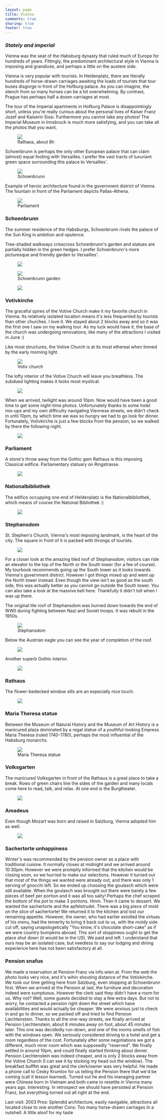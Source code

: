 ```yaml
---
layout: page
title: Vienna
comments: true
sharing: true
footer: true
---
```

<h3><em>Stately and imperial</em></h3>

Vienna was the seat of the Habsburg dynasty that ruled much of Europe for hundreds of years. Fittingly, the predominant architectural style in Vienna is imposing and grandiose, and perhaps a little on the austere side. 

Vienna is very popular with tourists. In Heldenplatz, there are literally hundreds of horse-drawn carriages awaiting the loads of tourists that tour buses disgorge in front of the Hofburg palace. As you can imagine, the stench from so many horses can be a bit overwhelming. By contrast, Prague has perhaps half a dozen carriages at most. 

The tour of the Imperial apartments in Hofburg Palace is disappointingly short, unless you're really curious about the personal lives of Kaiser Franz Jozef and Kaiserin Sissi. Furthermore you cannot take any photos! The Imperial Museum in Innsbruck is much more satisfying, and you can take all the photos that you want.

<figure>
  <img src="http://yentran.isamonkey.org/gallery/vienna/ViennaRathausFacadeWhole2.jpg" />
  <figcaption>Rathaus, about 8h</figcaption>
</figure>

Schoenbrunn is perhaps the only other European palace that can claim (almost) equal footing with Versailles. I prefer the vast tracts of luxuriant green space surrounding this palace to Versailles'.

<figure>
  <img src="http://yentran.isamonkey.org/gallery/vienna/ViennaSchoenbrunnFountain.jpg" />
  <figcaption>Schoenbrunn</figcaption>
</figure>

Example of heroic architecture found in the government district of Vienna.  The fountain in front of the Parliament depicts Pallas-Athena.

<figure>
  <img src="http://yentran.isamonkey.org/gallery/vienna/ViennaParliamentFountain.jpg" />
  <figcaption>Parliament</figcaption>
</figure>

<h3>Schoenbrunn</h3>

The summer residence of the Habsburgs, Schoenbrunn rivals the palace of the Sun King in ambition and opulence.

Tree-shaded walkways crisscross Schoenbrunn's garden and statues are partially hidden in the green hedges. I prefer Schoenbrunn's more picturesque and friendly garden to Versailles'.

<figure>
  <img src="http://yentran.isamonkey.org/gallery/vienna/img_3045.jpg" />
  <figcaption></figcaption>
</figure>

<figure>
  <img src="http://yentran.isamonkey.org/gallery/vienna/ViennaSchoenbrunnGarden.jpg" />
  <figcaption>Schoenbrunn garden</figcaption>
</figure>

<figure>
  <img src="http://yentran.isamonkey.org/gallery/vienna/img_3055.jpg" />
  <figcaption></figcaption>
</figure>

<h3>Votivkirche</h3>

The graceful spires of the Votive Church make it my favorite church in Vienna. Its relatively isolated location means it's less frequented by tourists than other churches. I love it. We stayed about 2 blocks away and so it was the first one I saw on my walking tour. As my luck would have it, the base of the church was undergoing renovations, like many of the attractions I visited in June :(

Like most structures, the Votive Church is at its most ethereal when limned by the early morning light.

<figure>
  <img src="http://yentran.isamonkey.org/gallery/vienna/ViennaVovivkircheMorning.jpg" />
  <figcaption>Votiv church</figcaption>
</figure>

The lofty interior of the Votive Church will leave you breathless. The subdued lighting makes it looks most mystical.

<figure>
  <img src="http://yentran.isamonkey.org/gallery/vienna/img_3149.jpg" />
  <figcaption></figcaption>
</figure>

When we arrived, twilight was around 10pm. Now would have been a good time to get some night-time photos. Unfortunately thanks to some hotel mix-ups and my own difficulty navigating Viennese streets, we didn't check in until 10pm, by which time we was so hungry we had to go look for dinner. Fortunately, Votivkirche is just a few blocks from the pension, so we walked by there the following night.

<figure>
  <img src="http://yentran.isamonkey.org/gallery/vienna/img_3058.jpg" />
  <figcaption></figcaption>
</figure>

<h3>Parliament</h3>

A stone's throw away from the Gothic gem Rathaus is this imposing Classical edifice. Parliamentary statuary on Ringstrasse.

<figure>
  <img src="http://yentran.isamonkey.org/gallery/vienna/img_3116.jpg" />
  <figcaption></figcaption>
</figure>

<h3>Nationalbibliothek</h3>

The edifice occupying one end of Heldenplatz is the Nationalbibliothek, which means of course the National Bibliothek :)

<figure>
  <img src="http://yentran.isamonkey.org/gallery/vienna/img_3198.jpg" />
  <figcaption></figcaption>
</figure>

<h3>Stephansdom</h3>

St. Stephen's Church, Vienna's most imposing landmark, is the heart of the city. The square in front of it is packed with throngs of tourists.

<figure>
  <img src="http://yentran.isamonkey.org/gallery/vienna/img_3215.jpg" />
  <figcaption></figcaption>
</figure>

For a closer look at the amazing tiled roof of Stephansdom, visitors can ride an elevator to the top of the North or the South tower (for a fee of course). My tourbook recommends going up the South tower as it looks towards Vienna's government district. However I got things mixed up and went up the North tower instead. Even though the view isn't as good as the south side, this was actually better as you cannot go outside the South tower. You can also take a look at the massive bell here. Thankfully it didn't toll when I was up there.

The original tile roof of Stephansdom was burned down towards the end of WWII during fighting between Nazi and Soviet troops. It was rebuilt in the 1950s.

<figure>
  <img src="http://yentran.isamonkey.org/gallery/vienna/ViennaStephansdomRoof.jpg" />
  <figcaption>Stephansdom</figcaption>
</figure>

Below the Austrian eagle you can see the year of completion of the roof.

<figure>
  <img src="http://yentran.isamonkey.org/gallery/vienna/img_3250.jpg" />
  <figcaption></figcaption>
</figure>

Another superb Gothic interior.

<figure>
  <img src="http://yentran.isamonkey.org/gallery/vienna/img_3228.jpg" />
  <figcaption></figcaption>
</figure>

<h3>Rathaus </h3>

The flower-bedecked window sills are an especially nice touch.

<figure>
  <img src="http://yentran.isamonkey.org/gallery/vienna/img_3191.jpg" />
  <figcaption></figcaption>
</figure>

<h3>Maria Theresa statue</h3>

Between the Museum of Natural History and the Museum of Art History is a manicured plaza dominated by a regal statue of a youthful-looking Empress Maria Theresa (ruled 1740-1780), perhaps the most influential of the Habsburg monarchs.

<figure>
  <img src="http://yentran.isamonkey.org/gallery/vienna/ViennaMariaTheresaStatue.jpg" />
  <figcaption>Maria Theresa statue</figcaption>
</figure>

<h3>Volksgarten</h3>

The manicured Volksgarten in front of the Rathaus is a great place to take a break. Rows of green chairs line the sides of the garden and many locals come here to read, talk, and relax. At one end is the Burgtheater.

<figure>
  <img src="http://yentran.isamonkey.org/gallery/vienna/img_3193.jpg" />
  <figcaption></figcaption>
</figure>

<h3>Amadeus</h3>

Even though Mozart was born and raised in Salzburg, Vienna adopted him as well.

<figure>
  <img src="http://yentran.isamonkey.org/gallery/vienna/img_3258.jpg" />
  <figcaption></figcaption>
</figure>

<h3>Sachertorte unhappiness</h3>

Winter's was recommended by the pension owner as a place with traditional cuisine. It normally closes at midnight and we arrived around 10:30pm. However we were promptly informed that the kitchen would be closing soon, so we hurried to make our selections. However it turned out that most of the things we wanted were already out, and there was only 1 serving of gnocchi left. So we ended up choosing the goulasch which were still available. When the goulasch was brought out there were barely a few pieces of beef per portion and it was all too salty! Perhaps the chef scraped the bottom of the pot to make 3 portions. Hmm. Then it came to dessert. We wanted the sachertorte and the apfelstrudel. There was a big piece of mold on the slice of sachertorte! We returned it to the kitchen and lost our remaining appetite. However, the owner, who had earlier extolled the virtues of his menu, had the temerity to bring it back out to us, with the moldy side cut off, saying unapologetically "You know, it's chocolate short-cake" as if we were country bumpkins abroad. This sort of sloppiness ought to get the place shut down (it would be in the US). We paid and left. I understand that ours may be an isolated case, but needless to say our lodging and dining experience here has not been satisfactory at all.

<h3>Pension snafus</h3>

We made a reservation at Pension Franz via info.wien.at. From the web the photo looks very nice, and it's wihin shouting distance of the Votivkirche. We took our time getting here from Salzburg, even stopping at Schoenbrunn first. When we arrived at the Pension at last, the furniture and decoration indeed were sumptuous. However the clerk said they didn't have a room for us. Why not? Well, some guests decided to stay a few extra days. But not to worry, he contacted a pension right down the street which have availabilities and would actually be cheaper. We were anxious just to check in and go to dinner, so we packed off and tried to find Pension Liechtenstein. Thanks to all the one-way streets, we finally arrived at Pension Liechtenstein, about 8 minutes away on foot, about 45 minutes later. This one was decidedly run-down, and one of the rooms smells of fish with the windows open. We seriously considered driving to a hotel and get a room regardless of the cost. Fortunately after some negotiations we got a different, much nicer room which was supposedly "reserved". We finally settled in around 10pm, and could finally started thinking about dinner. Pension Liechtenstein was indeed cheaper, and is only 2 blocks away from the Votive Church (I can see it by sticking my head out the window). The breakfast bufffet was great and the clerk/owner was very helpful. He made a phone call to Cesky Krumlov for us telling the Pension there that we'd be coming (call it lesson learned). Turned out he and his managing partner were Chinese born in Vietnam and both came to resettle in Vienna many years ago. Interesting. In retrospect we should have persisted at Pension Franz, but everything turned out all right at the end.

Last visit: 2003
Pros: Splendid architecture, easily navigable, attractions all located close to one another
Cons: Too many horse-drawn carriages
In a nutshell: A little aloof for my taste